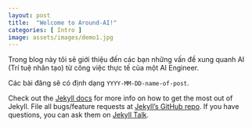 ```yaml
---
layout: post
title:  "Welcome to Around-AI!"
categories: [ Intro ]
image: assets/images/demo1.jpg
---
```

Trong blog này tôi sẽ giới thiệu đến các bạn những vấn đề xung quanh AI (Trí tuệ nhân tạo) từ công việc thực tế của một AI Engineer.

Các bài đăng sẽ có định dạng `YYYY-MM-DD-name-of-post`.

Check out the [Jekyll docs][jekyll-docs] for more info on how to get the most out of Jekyll. File all bugs/feature requests at [Jekyll’s GitHub repo][jekyll-gh]. If you have questions, you can ask them on [Jekyll Talk][jekyll-talk].

[jekyll-docs]: https://jekyllrb.com/docs/home
[jekyll-gh]:   https://github.com/jekyll/jekyll
[jekyll-talk]: https://talk.jekyllrb.com/
